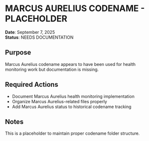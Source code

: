# MARCUS AURELIUS CODENAME - PLACEHOLDER

**Date**: September 7, 2025  
**Status**: NEEDS DOCUMENTATION  

## Purpose
Marcus Aurelius codename appears to have been used for health monitoring work but documentation is missing.

## Required Actions
- Document Marcus Aurelius health monitoring implementation
- Organize Marcus Aurelius-related files properly
- Add Marcus Aurelius status to historical codename tracking

## Notes
This is a placeholder to maintain proper codename folder structure.